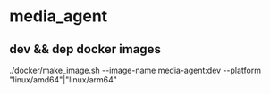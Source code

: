# media_agent

## dev && dep docker images

./docker/make_image.sh --image-name media-agent:dev --platform "linux/amd64"|"linux/arm64"